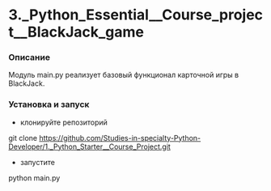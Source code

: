 # 3._Python_Essential__Course_project__BlackJack_game


### Описание
Модуль main.py реализует базовый функционал карточной игры в BlackJack.


### Установка и запуск

- клонируйте репозиторий
   
git clone https://github.com/Studies-in-specialty-Python-Developer/1._Python_Starter__Course_Project.git

- запустите

python main.py
